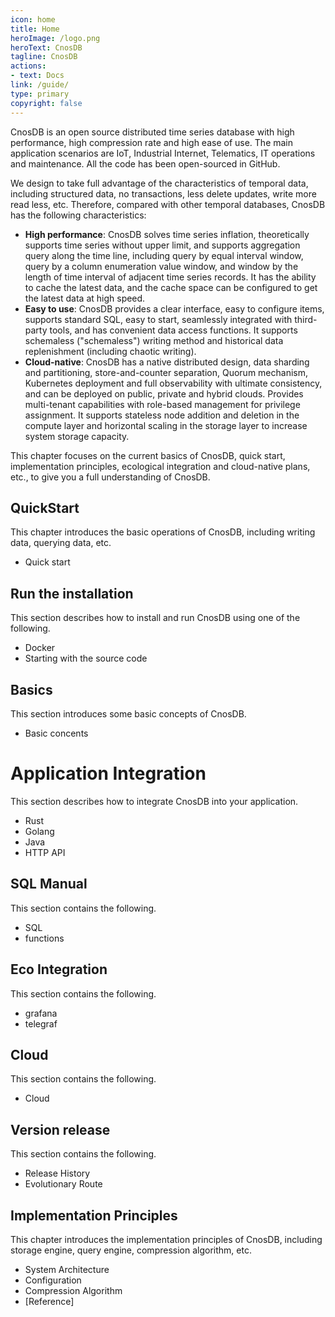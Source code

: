 ```yaml
---
icon: home
title: Home
heroImage: /logo.png
heroText: CnosDB
tagline: CnosDB
actions:
- text: Docs
link: /guide/
type: primary
copyright: false
---
```


CnosDB is an open source distributed time series database with high performance, high compression rate and high ease of use. The main application scenarios are IoT, Industrial Internet, Telematics, IT operations and maintenance. All the code has been open-sourced in GitHub.

We design to take full advantage of the characteristics of temporal data, including structured data, no transactions, less delete updates, write more read less, etc. Therefore, compared with other temporal databases, CnosDB has the following characteristics:


- **High performance**: CnosDB solves time series inflation, theoretically supports time series without upper limit, and supports aggregation query along the time line, including query by equal interval window, query by a column enumeration value window, and window by the length of time interval of adjacent time series records. It has the ability to cache the latest data, and the cache space can be configured to get the latest data at high speed.
- **Easy to use**: CnosDB provides a clear interface, easy to configure items, supports standard SQL, easy to start, seamlessly integrated with third-party tools, and has convenient data access functions. It supports schemaless ("schemaless") writing method and historical data replenishment (including chaotic writing).
- **Cloud-native**: CnosDB has a native distributed design, data sharding and partitioning, store-and-counter separation, Quorum mechanism, Kubernetes deployment and full observability with ultimate consistency, and can be deployed on public, private and hybrid clouds. Provides multi-tenant capabilities with role-based management for privilege assignment. It supports stateless node addition and deletion in the compute layer and horizontal scaling in the storage layer to increase system storage capacity.

This chapter focuses on the current basics of CnosDB, quick start, implementation principles, ecological integration and cloud-native plans, etc., to give you a full understanding of CnosDB.

## QuickStart
This chapter introduces the basic operations of CnosDB, including writing data, querying data, etc.
 - Quick start

## Run the installation
This section describes how to install and run CnosDB using one of the following.
- Docker
- Starting with the source code

## Basics
This section introduces some basic concepts of CnosDB.
- Basic concents

# Application Integration
This section describes how to integrate CnosDB into your application.
- Rust
- Golang
- Java
- HTTP API

## SQL Manual
This section contains the following.
- SQL
- functions

## Eco Integration
This section contains the following.
- grafana
- telegraf

## Cloud
This section contains the following.
- Cloud

## Version release
This section contains the following.
- Release History
- Evolutionary Route

## Implementation Principles
This chapter introduces the implementation principles of CnosDB, including storage engine, query engine, compression algorithm, etc.
- System Architecture
- Configuration
- Compression Algorithm
- [Reference]
